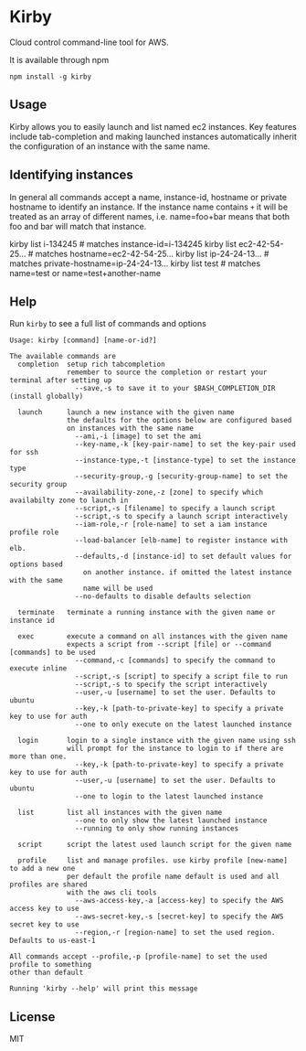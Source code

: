 # Kirby

Cloud control command-line tool for AWS.

It is available through npm

	npm install -g kirby

## Usage

Kirby allows you to easily launch and list named ec2 instances.
Key features include tab-completion and making launched instances automatically inherit
the configuration of an instance with the same name.

## Identifying instances

In general all commands accept a name, instance-id, hostname or private hostname to
identify an instance. If the instance name contains `+` it will be treated as an array
of different names, i.e. name=foo+bar means that both foo and bar will match that instance.

  kirby list i-134245        # matches instance-id=i-134245
  kirby list ec2-42-54-25... # matches hostname=ec2-42-54-25...
  kirby list ip-24-24-13...  # matches private-hostname=ip-24-24-13...
  kirby list test            # matches name=test or name=test+another-name

## Help

Run `kirby` to see a full list of commands and options

```
Usage: kirby [command] [name-or-id?]

The available commands are
  completion  setup rich tabcompletion
              remember to source the completion or restart your terminal after setting up
                --save,-s to save it to your $BASH_COMPLETION_DIR (install globally)

  launch      launch a new instance with the given name
              the defaults for the options below are configured based
              on instances with the same name
                --ami,-i [image] to set the ami
                --key-name,-k [key-pair-name] to set the key-pair used for ssh
                --instance-type,-t [instance-type] to set the instance type
                --security-group,-g [security-group-name] to set the security group
                --availability-zone,-z [zone] to specify which availabilty zone to launch in
                --script,-s [filename] to specify a launch script
                --script,-s to specify a launch script interactively
                --iam-role,-r [role-name] to set a iam instance profile role
                --load-balancer [elb-name] to register instance with elb.
                --defaults,-d [instance-id] to set default values for options based
                  on another instance. if omitted the latest instance with the same
                  name will be used
                --no-defaults to disable defaults selection

  terminate   terminate a running instance with the given name or instance id

  exec        execute a command on all instances with the given name
              expects a script from --script [file] or --command [commands] to be used
                --command,-c [commands] to specify the command to execute inline
                --script,-s [script] to specify a script file to run
                --script,-s to specify the script interactively
                --user,-u [username] to set the user. Defaults to ubuntu
                --key,-k [path-to-private-key] to specify a private key to use for auth
                --one to only execute on the latest launched instance

  login       login to a single instance with the given name using ssh
              will prompt for the instance to login to if there are more than one.
                --key,-k [path-to-private-key] to specify a private key to use for auth
                --user,-u [username] to set the user. Defaults to ubuntu
                --one to login to the latest launched instance

  list        list all instances with the given name
                --one to only show the latest launched instance
                --running to only show running instances

  script      script the latest used launch script for the given name

  profile     list and manage profiles. use kirby profile [new-name] to add a new one
              per default the profile name default is used and all profiles are shared
              with the aws cli tools
                --aws-access-key,-a [access-key] to specify the AWS access key to use
                --aws-secret-key,-s [secret-key] to specify the AWS secret key to use
                --region,-r [region-name] to set the used region. Defaults to us-east-1

All commands accept --profile,-p [profile-name] to set the used profile to something
other than default

Running 'kirby --help' will print this message
```

## License

MIT